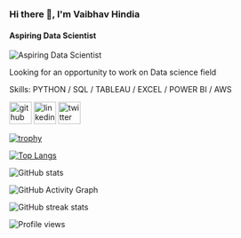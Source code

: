 ### Hi there 👋, I'm Vaibhav Hindia
#### Aspiring Data Scientist
![Aspiring Data Scientist](https://arturssmirnovs.github.io/github-profile-readme-generator/images/banner.png)

Looking for an opportunity to work on Data science field 

Skills: PYTHON / SQL / TABLEAU / EXCEL / POWER BI / AWS 



[<img src='https://cdn.jsdelivr.net/npm/simple-icons@3.0.1/icons/github.svg' alt='github' height='40'>](https://github.com/vaibhavhindia)  [<img src='https://cdn.jsdelivr.net/npm/simple-icons@3.0.1/icons/linkedin.svg' alt='linkedin' height='40'>](https://www.linkedin.com/in/vaibhavhindia/)  [<img src='https://cdn.jsdelivr.net/npm/simple-icons@3.0.1/icons/twitter.svg' alt='twitter' height='40'>](https://twitter.com/vaibhavhindia11)  

[![trophy](https://github-profile-trophy.vercel.app/?username=vaibhavhindia)](https://github.com/ryo-ma/github-profile-trophy)

[![Top Langs](https://github-readme-stats.vercel.app/api/top-langs/?username=vaibhavhindia)](https://github.com/anuraghazra/github-readme-stats)

![GitHub stats](https://github-readme-stats.vercel.app/api?username=vaibhavhindia&show_icons=true&count_private=true)  

![GitHub Activity Graph](https://activity-graph.herokuapp.com/graph?username=vaibhavhindia)  

![GitHub streak stats](https://github-readme-streak-stats.herokuapp.com/?user=vaibhavhindia)  

![Profile views](https://gpvc.arturio.dev/vaibhavhindia)  
